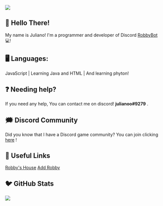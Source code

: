 ![](https://media.discordapp.net/attachments/823983275655692310/826436205129498645/DFD16973-53E1-4DE0-AEB4-862A510CCE34.png)

## 🌟 Hello There!
My name is Juliano! I'm a programmer and developer of Discord [RobbyBot](https://discord.com/api/oauth2/authorize?client_id=957308921457041480&permissions=8&scope=bot) 💻! 
## 🖥 Languages:
JavaScript | Learning Java and HTML | And learning phyton!
## ❓ Needing help?
If you need any help, You can contact me on discord! **julianoo#9279** .
## 🗯 Discord Community
Did you know that I have a Discord game community? You can join clicking [here](https://discord.gg/CcVgxpwvKP) !
## 🔗 Useful Links
[Robby's House](https://discord.gg/ZGw63Eq95z) [Add Robby](https://discord.com/api/oauth2/authorize?client_id=957308921457041480&permissions=8&scope=bot)
## 🐦 GitHub Stats
![](https://github-readme-stats.vercel.app/api?username=JulianoNigro&show_icons=true&theme=transparent)
